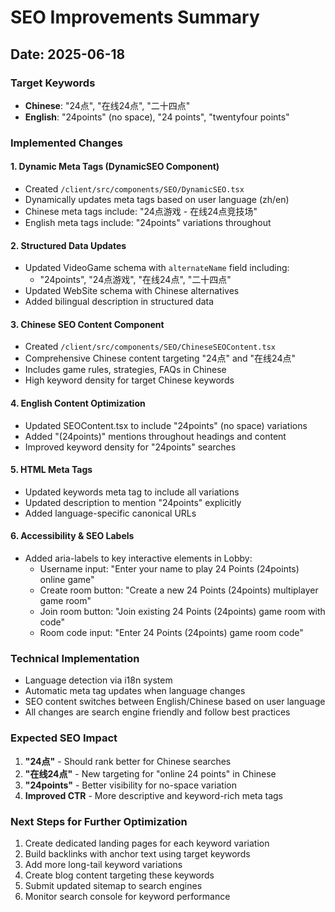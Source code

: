 # SEO Improvements Summary

## Date: 2025-06-18

### Target Keywords
- **Chinese**: "24点", "在线24点", "二十四点"
- **English**: "24points" (no space), "24 points", "twentyfour points"

### Implemented Changes

#### 1. Dynamic Meta Tags (DynamicSEO Component)
- Created `/client/src/components/SEO/DynamicSEO.tsx`
- Dynamically updates meta tags based on user language (zh/en)
- Chinese meta tags include: "24点游戏 - 在线24点竞技场"
- English meta tags include: "24points" variations throughout

#### 2. Structured Data Updates
- Updated VideoGame schema with `alternateName` field including:
  - "24points", "24点游戏", "在线24点", "二十四点"
- Updated WebSite schema with Chinese alternatives
- Added bilingual description in structured data

#### 3. Chinese SEO Content Component
- Created `/client/src/components/SEO/ChineseSEOContent.tsx`
- Comprehensive Chinese content targeting "24点" and "在线24点"
- Includes game rules, strategies, FAQs in Chinese
- High keyword density for target Chinese keywords

#### 4. English Content Optimization
- Updated SEOContent.tsx to include "24points" (no space) variations
- Added "(24points)" mentions throughout headings and content
- Improved keyword density for "24points" searches

#### 5. HTML Meta Tags
- Updated keywords meta tag to include all variations
- Updated description to mention "24points" explicitly
- Added language-specific canonical URLs

#### 6. Accessibility & SEO Labels
- Added aria-labels to key interactive elements in Lobby:
  - Username input: "Enter your name to play 24 Points (24points) online game"
  - Create room button: "Create a new 24 Points (24points) multiplayer game room"
  - Join room button: "Join existing 24 Points (24points) game room with code"
  - Room code input: "Enter 24 Points (24points) game room code"

### Technical Implementation
- Language detection via i18n system
- Automatic meta tag updates when language changes
- SEO content switches between English/Chinese based on user language
- All changes are search engine friendly and follow best practices

### Expected SEO Impact
1. **"24点"** - Should rank better for Chinese searches
2. **"在线24点"** - New targeting for "online 24 points" in Chinese
3. **"24points"** - Better visibility for no-space variation
4. **Improved CTR** - More descriptive and keyword-rich meta tags

### Next Steps for Further Optimization
1. Create dedicated landing pages for each keyword variation
2. Build backlinks with anchor text using target keywords
3. Add more long-tail keyword variations
4. Create blog content targeting these keywords
5. Submit updated sitemap to search engines
6. Monitor search console for keyword performance